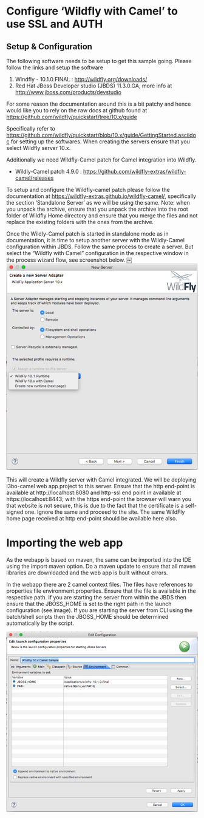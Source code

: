 # Configure ‘Wildfly with Camel’ to use SSL and AUTH

## Setup & Configuration

The following software needs to be setup to get this sample going. Please follow the links and setup the software

1. Windfly - 10.1.0.FINAL : http://wildfly.org/downloads/
2. Red Hat JBoss Developer studio (JBDS) 11.3.0.GA, more info at http://www.jboss.com/products/devstudio

For some reason the documentation around this is a bit patchy and hence would like you to rely on the raw docs at github found at https://github.com/wildfly/quickstart/tree/10.x/guide

Specifically refer to https://github.com/wildfly/quickstart/blob/10.x/guide/GettingStarted.asciidoc for setting up the softwares. When creating the servers ensure that you select Wildfly server 10.x. 

Additionally we need Wildfly-Camel patch for Camel integration into Wildfly.

- Wildly-Camel patch 4.9.0 : https://github.com/wildfly-extras/wildfly-camel/releases

To setup and configure the Wildfly-camel patch please follow the documentation at https://wildfly-extras.github.io/wildfly-camel/, specifically the section ‘Standalone Server’ as we will be using the same. Note: when you unpack the archive, ensure that you unpack the archive into the root folder of Wildfly Home directory and ensure that you merge the files and not replace the existing folders with the ones from the archive.

Once the Wildly-Camel patch is started in standalone mode as in documentation, it is time to setup another server with the Wildly-Camel configuration within JBDS. Follow the same process to create a server. But select the “Wildfly with Camel” configuration in the respective window in the process wizard flow, see screenshot below.
￼
![alt text](../../docimg/wildfly-with-camel-config.png "Wildfly camel config image missing")

This will create a Wildfly server with Camel integrated. We will be deploying i3bo-camel web app project to this server. Ensure that the http end-point is available at http://localhost:8080 and http-ssl end point in available at  https://localhost:8443; with the https end-point the browser will warn you that website is not secure, this is due to the fact that the certificate is a self-signed one. Ignore the same and proceed to the site. The same WildFly home page received at http end-point should be available here also.

# Importing the web app

As the webapp is based on maven, the same can be imported into the IDE using the import maven option. Do a maven update to ensure that all maven libraries are downloaded and the web app is built without errors.

In the webapp there are 2 camel context files. The files have references to properties file environment.properties. Ensure that the file is available in the respective path. If you are starting the server from within the JBDS then ensure that the JBOSS_HOME is set to the right path in the launch configuration (see image). If you are starting the server from CLI using the batch/shell scripts then the JBOSS_HOME should be determined automatically by the script.

![alt text](../../docimg/jboss-home-path.png "JBoss Home Path image missing")